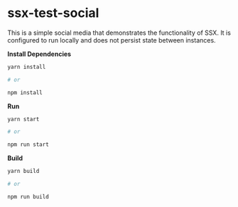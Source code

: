 # ssx-test-social

This is a simple social media that demonstrates the functionality of SSX. It is configured to run locally and does not persist state between instances. 


**Install Dependencies**

```bash
yarn install 

# or 

npm install
```

**Run**

``` bash
yarn start

# or

npm run start
```

**Build**

``` bash
yarn build

# or 

npm run build
```